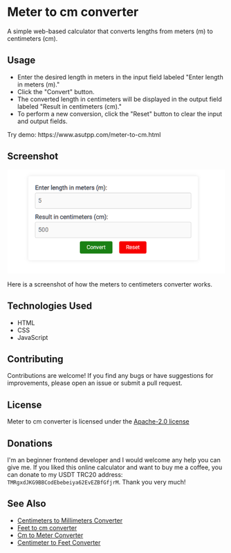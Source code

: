 # Meter to cm converter
<p>A simple web-based calculator that converts lengths from meters (m) to centimeters (cm).</p>
<h2>Usage</h2>
<ul>
<li>Enter the desired length in meters in the input field labeled "Enter length in meters (m)."</li>
<li>Click the "Convert" button.</li>
<li>The converted length in centimeters will be displayed in the output field labeled "Result in centimeters (cm)."</li>
<li>To perform a new conversion, click the "Reset" button to clear the input and output fields.</li>
</ul>
<p>Try demo: https://www.asutpp.com/meter-to-cm.html</p>
<h2>Screenshot</h2>
<p><img src="https://raw.githubusercontent.com/yury-makarov/meter-to-cm-converter/main/screenshot-of-the-meters-to-cm-converter.png" alt="Screenshot of the meters to cm converter"/></p>
<p>Here is a screenshot of how the meters to centimeters converter works.</p>
<h2>Technologies Used</h2>
<ul>
    <li> HTML</li>
   <li>  CSS</li>
    <li> JavaScript</li>
</ul>
<h2>Contributing</h2>
<p>Contributions are welcome! If you find any bugs or have suggestions for improvements, please open an issue or submit a pull request.</p>
<h2>License</h2>
<p>Meter to cm converter is licensed under the <a href="https://github.com/yury-makarov/meter-to-cm-converter/blob/main/LICENSE">Apache-2.0 license</a></p>
<h2>Donations</h2>
<p>I'm an beginner frontend developer and I would welcome any help you can give me. If you liked this online calculator and want to buy me a coffee, you can donate to my USDT TRC20 address: <code>TMRgxdJKG9BBCodEbebeiya62EvEZBfGfjrM</code>. Thank you very much!</p>
<h2>See Also</h2>
<ul>
 <li><a href="https://github.com/yury-makarov/centimeters-to-millimeters-conversion">Centimeters to Millimeters Converter</a></li>
 <li><a href="https://github.com/yury-makarov/feet-to-cm-converter">Feet to cm converter</a></li>
 <li><a href="https://github.com/yury-makarov/cm-to-meter-converter">Cm to Meter Converter</a></li>
 <li><a href="https://github.com/yury-makarov/centimeter-to-feet-converter">Centimeter to Feet Converter</a></li>
</ul>
